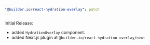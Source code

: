 ```yaml
---
"@builder.io/react-hydration-overlay": patch
---
```


Initial Release:

- added `HydrationOverlay` component.
- added Next.js plugin at `@builder.io/react-hydration-overlay/next`
